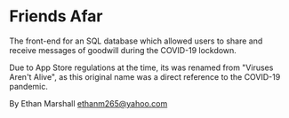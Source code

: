 Friends Afar
===========================
The front-end for an SQL database which allowed users to share and receive messages of goodwill during the COVID-19 lockdown.

Due to App Store regulations at the time, its was renamed from "Viruses Aren't Alive", as this original name was a direct reference to the COVID-19 pandemic.

By Ethan Marshall <ethanm265@yahoo.com>
